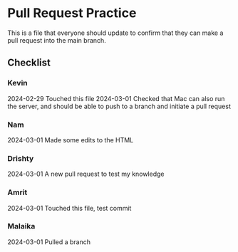# Pull Request Practice
This is a file that everyone should update to confirm that they can make a pull request into the main branch.

## Checklist
### Kevin
2024-02-29 Touched this file
2024-03-01 Checked that Mac can also run the server, and should be able to push to a branch and initiate a pull request

### Nam
2024-03-01 Made some edits to the HTML

### Drishty 
2024-03-01 A new pull request to test my knowledge

### Amrit
2024-03-01 Touched this file, test commit

### Malaika
2024-03-01 Pulled a branch